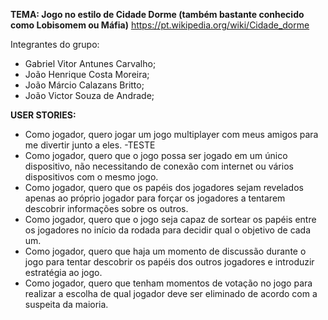 **TEMA: Jogo no estilo de Cidade Dorme (também bastante conhecido como Lobisomem ou Máfia)**
https://pt.wikipedia.org/wiki/Cidade_dorme 

Integrantes do grupo:  
- Gabriel Vitor Antunes Carvalho;  
- João Henrique Costa Moreira;  
- João Márcio Calazans Britto;  
- João Victor Souza de Andrade;  

**USER STORIES:**
-  Como jogador, quero jogar um jogo multiplayer com meus amigos para me divertir junto a eles.  -TESTE  
-  Como jogador, quero que o jogo possa ser jogado em um único dispositivo, não necessitando de conexão com internet ou vários dispositivos com o mesmo jogo.  
-  Como jogador, quero que os papéis dos jogadores sejam revelados apenas ao próprio jogador para forçar os jogadores a tentarem descobrir informações sobre os outros.  
-  Como jogador, quero que o jogo seja capaz de sortear os papéis entre os jogadores no início da rodada para decidir qual o objetivo de cada um.    
-  Como jogador, quero que haja um momento de discussão durante o jogo para tentar descobrir os papéis dos outros jogadores e introduzir estratégia ao jogo.  
-  Como jogador, quero que tenham momentos de votação no jogo para realizar a escolha de qual jogador deve ser eliminado de acordo com a suspeita da maioria.  
